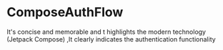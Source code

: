 # ComposeAuthFlow
It's concise and memorable and t highlights the modern technology (Jetpack Compose) ,It clearly indicates the authentication functionality
